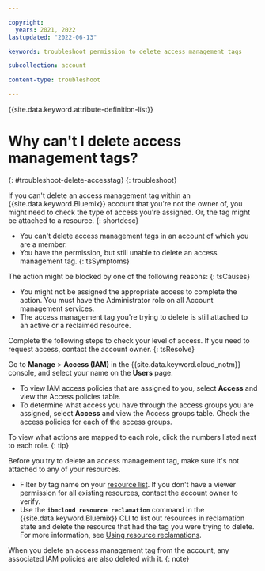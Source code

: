 ```yaml
---

copyright:
  years: 2021, 2022
lastupdated: "2022-06-13"

keywords: troubleshoot permission to delete access management tags

subcollection: account

content-type: troubleshoot

---
```


{{site.data.keyword.attribute-definition-list}}

# Why can't I delete access management tags?
{: #troubleshoot-delete-accesstag}
{: troubleshoot}

If you can't delete an access management tag within an {{site.data.keyword.Bluemix}} account that you're not the owner of, you might need to check the type of access you're assigned. Or, the tag might be attached to a resource.
{: shortdesc}

* You can't delete access management tags in an account of which you are a member.
* You have the permission, but still unable to delete an access management tag.
{: tsSymptoms}

The action might be blocked by one of the following reasons:
{: tsCauses}

* You might not be assigned the appropriate access to complete the action. You must have the Administrator role on all Account management services.
* The access management tag you're trying to delete is still attached to an active or a reclaimed resource.

Complete the following steps to check your level of access. If you need to request access, contact the account owner.
{: tsResolve}

Go to **Manage** > **Access (IAM)** in the {{site.data.keyword.cloud_notm}} console, and select your name on the **Users** page. 

* To view IAM access policies that are assigned to you, select **Access** and view the Access policies table. 
* To determine what access you have through the access groups you are assigned, select **Access** and view the Access groups table. Check the access policies for each of the access groups.

To view what actions are mapped to each role, click the numbers listed next to each role.
{: tip}

Before you try to delete an access management tag, make sure it's not attached to any of your resources.
* Filter by tag name on your [resource list](/account/tags). If you don't have a viewer permission for all existing resources, contact the account owner to verify.
* Use the **`ibmcloud resource reclamation`** command in the {{site.data.keyword.Bluemix}} CLI to list out resources in reclamation state and delete the resource that had the tag you were trying to delete. For more information, see [Using resource reclamations](/docs/account?topic=account-resource-reclamation).

When you delete an access management tag from the account, any associated IAM policies are also deleted with it.
{: note}
